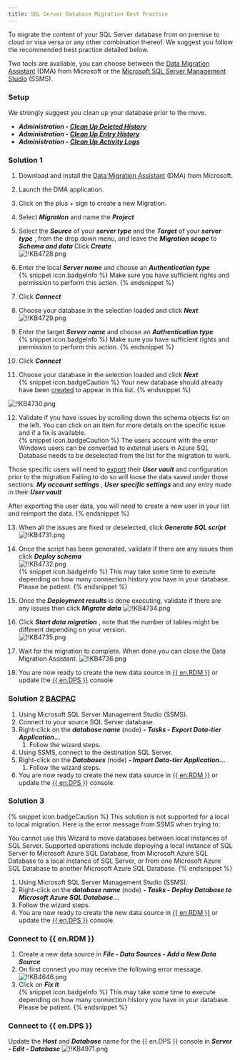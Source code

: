 ```yaml
---
title: SQL Server Database Migration Best Practice
---
```

To migrate the content of your SQL Server database from on premise to cloud or visa versa or any other combination thereof. We suggest you follow the recommended best practice detailed below.  

Two tools are available, you can choose between the <a href="#dma">Data Migration Assistant</a> (DMA) from Microsoft or the <a href="#ssms">Microsoft SQL Server Management Studio</a> (SSMS).  

### Setup
We strongly suggest you clean up your database prior to the move.  

* ***Administration - [Clean Up Deleted History](https://helprdm.devolutions.net/cleanup_deleted_history.html)***
* ***Administration - [Clean Up Entry History](https://helprdm.devolutions.net/cleanup_entries_history.html)***
* ***Administration - [Clean Up Activity Logs](https://helprdm.devolutions.net/cleanup_logs.html)***

### Solution 1 <a name="dma"></a>
1. Download and install the [Data Migration Assistant](https://docs.microsoft.com/en-us/sql/dma/dma-overview) (DMA) from Microsoft.
1. Launch the DMA application.
1. Click on the plus + sign to create a new Migration.
1. Select ***Migration*** and name the ***Project***
1. Select the ***Source*** of your ***server type*** and the ***Target*** of your ***server type*** , from the drop down menu, and leave the ***Migration scope*** to ***Schema and data*** Click ***Create***  
![!!KB4728.png](https://webdevolutions.azureedge.net/docs/en/kb/KB4728.png)  

6. Enter the local ***Server name*** and choose an ***Authentication type***  
{% snippet icon.badgeInfo %}
Make sure you have sufficient rights and permission to perform this action.
{% endsnippet %}  

7. Click ***Connect***
1. Choose your database in the selection loaded and click ***Next***  
![!!KB4729.png](https://webdevolutions.azureedge.net/docs/en/kb/KB4729.png)
1. Enter the target ***Server name*** and choose an ***Authentication type***  
{% snippet icon.badgeInfo %}
Make sure you have sufficient rights and permission to perform this action.
{% endsnippet %}  

10. Click ***Connect***
1. Choose your database in the selection loaded and click ***Next***  
{% snippet icon.badgeCaution %}
Your new database should already have been [created](https://docs.microsoft.com/en-us/azure/azure-sql/database/single-database-create-quickstart) to appear in this list.
{% endsnippet %}  

![!!KB4730.png](https://webdevolutions.azureedge.net/docs/en/kb/KB4730.png)

12. Validate if you have issues by scrolling down the schema objects list on the left. You can click on an item for more details on the specific issue and if a fix is available.  
{% snippet icon.badgeCaution %}
The users account with the error Windows users can be converted to external users in Azure SQL Database needs to be deselected from the list for the migration to work.  

Those specific users will need to [export](/kb/remote-desktop-manager/how-to-articles/export-import-entries/) their ***User vault*** and configuration prior to the migration Failing to do so will loose the data saved under those sections: ***My account settings*** , ***User specific settings*** and any entry made in their ***User vault***  

After exporting the user data, you will need to create a new user in your list and reimport the data.
{% endsnippet %}  

13. When all the issues are fixed or deselected, click ***Generate SQL script***  
![!!KB4731.png](https://webdevolutions.azureedge.net/docs/en/kb/KB4731.png)  
1. Once the script has been generated, validate if there are any issues then click ***Deploy schema***  
![!!KB4732.png](https://webdevolutions.azureedge.net/docs/en/kb/KB4732.png)    
{% snippet icon.badgeInfo %}
This may take some time to execute depending on how many connection history you have in your database. Please be patient.
{% endsnippet %}  

15. Once the ***Deployment results*** is done executing, validate if there are any issues then click ***Migrate data***
![!!KB4734.png](https://webdevolutions.azureedge.net/docs/en/kb/KB4734.png)
1. Click ***Start data migration*** , note that the number of tables might be different depending on your version.  
![!!KB4735.png](https://webdevolutions.azureedge.net/docs/en/kb/KB4735.png)
1. Wait for the migration to complete. When done you can close the Data Migration Assistant.
![!!KB4736.png](https://webdevolutions.azureedge.net/docs/en/kb/KB4736.png)
1. You are now ready to create the new data source in <a href="#rdm">{{ en.RDM }}</a> or update the <a href="#dvls">{{ en.DPS }}</a> console

### Solution 2 [BACPAC](https://learn.microsoft.com/en-us/sql/relational-databases/data-tier-applications/data-tier-applications?view=sql-server-ver15#bacpac) <a name="ssms"></a>

1. Using Microsoft SQL Server Management Studio (SSMS).
1. Connect to your source SQL Server database.
1. Right-click on the ***database name*** (node) ***- Tasks - Export Data-tier Application…***
    1. Follow the wizard steps.
1. Using SSMS, connect to the destination SQL Server.
1. Right-click on the ***Databases*** (node) ***- Import Data-tier Application…***
    1. Follow the wizard steps.
1. You are now ready to create the new data source in <a href="#rdm">{{ en.RDM }}</a> or update the <a href="#dvls">{{ en.DPS }}</a> console.

### Solution 3  
{% snippet icon.badgeCaution %}
This solution is not supported for a local to local migration. Here is the error message from SSMS when trying to:  

You cannot use this Wizard to move databases between local instances of SQL Server. Supported operations include deploying a local instance of SQL Server to Microsoft Azure SQL Database, from Microsoft Azure SQL Database to a local instance of SQL Server, or from one Microsoft Azure SQL Database to another Microsoft Azure SQL Database.
{% endsnippet %}  

1. Using Microsoft SQL Server Management Studio (SSMS).
1. Right-click on the ***database name*** (node) ***- Tasks - Deploy Database to Microsoft Azure SQL Database…***
1. Follow the wizard steps.
1. You are now ready to create the new data source in <a href="#rdm">{{ en.RDM }}</a> or update the <a href="#dvls">{{ en.DPS }}</a> console.  

### Connect to {{ en.RDM }} <a name="rdm"></a>

1. Create a new data source in ***File - Data Sources - Add a New Data Source***
1. On first connect you may receive the following error message.  
![!!KB4646.png](https://webdevolutions.azureedge.net/docs/en/kb/KB4646.png)
1. Click on ***Fix It***  
{% snippet icon.badgeInfo %}
This may take some time to execute depending on how many connection history you have in your database. Please be patient.
{% endsnippet %}  

### Connect to {{ en.DPS }} <a name="dvls"></a>

Update the ***Host*** and ***Database*** name for the {{ en.DPS }} console in ***Server - Edit - Database***
![!!KB4971.png](https://webdevolutions.azureedge.net/docs/en/kb/KB4971.png)
